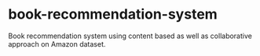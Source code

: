 # book-recommendation-system
Book recommendation system using content based as well as collaborative approach on Amazon dataset. 
